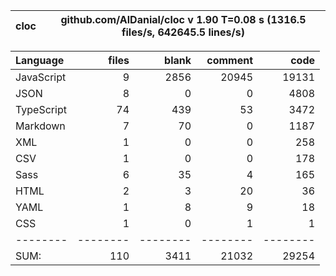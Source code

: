 | cloc | github.com/AlDanial/cloc v 1.90 T=0.08 s (1316.5 files/s, 642645.5 lines/s) |
| ---- | --------------------------------------------------------------------------- |

| Language   |    files |    blank |  comment |     code |
| :--------- | -------: | -------: | -------: | -------: |
| JavaScript |        9 |     2856 |    20945 |    19131 |
| JSON       |        8 |        0 |        0 |     4808 |
| TypeScript |       74 |      439 |       53 |     3472 |
| Markdown   |        7 |       70 |        0 |     1187 |
| XML        |        1 |        0 |        0 |      258 |
| CSV        |        1 |        0 |        0 |      178 |
| Sass       |        6 |       35 |        4 |      165 |
| HTML       |        2 |        3 |       20 |       36 |
| YAML       |        1 |        8 |        9 |       18 |
| CSS        |        1 |        0 |        1 |        1 |
| --------   | -------- | -------- | -------- | -------- |
| SUM:       |      110 |     3411 |    21032 |    29254 |
